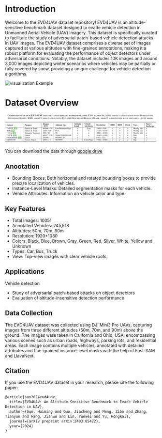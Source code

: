 # Introduction

Welcome to the EVD4UAV dataset repository! EVD4UAV is an altitude-sensitive benchmark dataset designed to evade vehicle detection in Unmanned Aerial Vehicle (UAV) imagery. This dataset is specifically curated to facilitate the study of adversarial patch-based vehicle detection attacks in UAV images. The EVD4UAV dataset comprises a diverse set of images captured at various altitudes with fine-grained annotations, making it a robust platform for evaluating the performance of object detectors under adversarial conditions. Notably, the dataset includes 10K images and around 3,000 images depicting winter scenarios where vehicles may be partially or fully covered by snow, providing a unique challenge for vehicle detection algorithms.

![visualization Example](./figures/visualization.png)

# Dataset Overview
![Dataset Comparsion](./figures/dataset_comparsion.png)

You can download the data through [google drive](https://drive.google.com/file/d/1ROjsdUcqGuRb7P4qGFNKZz2xWk4gmgxU/view?usp=sharing)
 
## Anootation
- Bounding Boxes: Both horizontal and rotated bounding boxes to provide precise localization of vehicles.
- Instance-Level Masks: Detailed segmentation masks for each vehicle.
- Vehicle Attributes: Information on vehicle color and type.


## Key Features
- Total Images: 10051
- Annotated Vehicles: 245,518
- Altitudes: 50m, 70m, 90m
- Resolution: 1920*1080
- Colors: Black, Blue, Brown, Gray, Green, Red, Silver, White, Yellow and Unknown
- Types: Car, Bus, Truck
- View: Top-view images with clear vehicle roofs
## Applications
Vehicle detection
- Study of adversarial patch-based attacks on object detectors
- Evaluation of altitude-insensitive detection performance
## Data Collection
The EVD4UAV dataset was collected using DJI Mini3 Pro UAVs, capturing images from three different altitudes (50m, 70m, and 90m) above the ground. The images were taken in California and Ohio, USA, encompassing various scenes such as urban roads, highways, parking lots, and residential areas. Each image contains multiple vehicles, annotated with detailed attributes and fine-grained instance-level masks with the help of Fast-SAM and LlavaNext. 



## Citation
If you use the EVD4UAV dataset in your research, please cite the following paper:
```
@article{sun2024evd4uav,
  title={EVD4UAV: An Altitude-Sensitive Benchmark to Evade Vehicle Detection in UAV},
  author={Sun, Huiming and Guo, Jiacheng and Meng, Zibo and Zhang, Tianyun and Fang, Jianwu and Lin, Yuewei and Yu, Hongkai},
  journal={arXiv preprint arXiv:2403.05422},
  year={2024}
}
```
